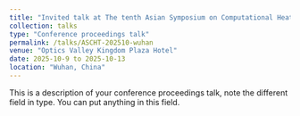 ```yaml
---
title: "Invited talk at The tenth Asian Symposium on Computational Heat Transfer and Fluid Flow (第十届亚洲计算传热与流体流动会议)"
collection: talks
type: "Conference proceedings talk"
permalink: /talks/ASCHT-202510-wuhan
venue: "Optics Valley Kingdom Plaza Hotel"
date: 2025-10-9 to 2025-10-13
location: "Wuhan, China"
---
```


This is a description of your conference proceedings talk, note the different field in type. You can put anything in this field.
